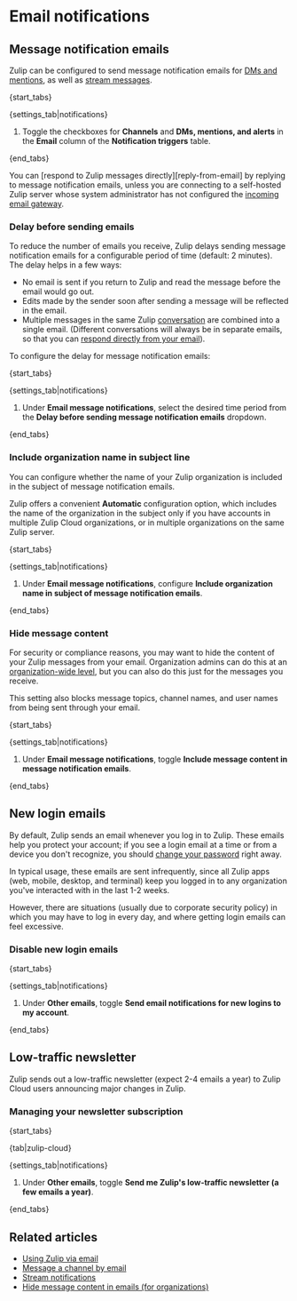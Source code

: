 # Email notifications

## Message notification emails

Zulip can be configured to send message notification emails for [DMs
and mentions](/help/dm-mention-alert-notifications), as well as
[stream messages](/help/stream-notifications).

{start_tabs}

{settings_tab|notifications}

1. Toggle the checkboxes for **Channels** and **DMs, mentions, and alerts**
   in the **Email** column of the **Notification triggers** table.

{end_tabs}

You can [respond to Zulip messages directly][reply-from-email] by
replying to message notification emails, unless you are connecting to
a self-hosted Zulip server whose system administrator has not
configured the [incoming email gateway][incoming-email-gateway].

[incoming-email-gateway]: https://zulip.readthedocs.io/en/stable/production/email-gateway.html

### Delay before sending emails

To reduce the number of emails you receive, Zulip
delays sending message notification emails for a configurable period
of time (default: 2 minutes).  The delay
helps in a few ways:

* No email is sent if you return to Zulip and read the message before
  the email would go out.
* Edits made by the sender soon after sending a message will be
  reflected in the email.
* Multiple messages in the same Zulip [conversation](/help/reading-conversations)
  are combined into a single email. (Different conversations will always be in
  separate emails, so that you can [respond directly from your
  email](/help/using-zulip-via-email)).

To configure the delay for message notification emails:

{start_tabs}

{settings_tab|notifications}

1. Under **Email message notifications**, select the desired time period from the
   **Delay before sending message notification emails** dropdown.

{end_tabs}


### Include organization name in subject line

You can configure whether the name of your Zulip organization is included in the
subject of message notification emails.

Zulip offers a convenient **Automatic** configuration option, which includes the
name of the organization in the subject only if you have accounts in multiple
Zulip Cloud organizations, or in multiple organizations on the same Zulip server.

{start_tabs}

{settings_tab|notifications}

1. Under **Email message notifications**, configure
   **Include organization name in subject of message notification emails**.

{end_tabs}

### Hide message content

For security or compliance reasons, you may want to hide the content of your
Zulip messages from your email. Organization admins can do this at an
[organization-wide level](/help/hide-message-content-in-emails), but you can
also do this just for the messages you receive.

This setting also blocks message topics, channel names, and user names from
being sent through your email.

{start_tabs}

{settings_tab|notifications}

1. Under **Email message notifications**, toggle
   **Include message content in message notification emails**.

{end_tabs}

## New login emails

By default, Zulip sends an email whenever you log in to Zulip. These emails
help you protect your account; if you see a login email at a time or from a
device you don't recognize, you should
[change your password](/help/change-your-password) right away.

In typical usage, these emails are sent infrequently, since all Zulip apps
(web, mobile, desktop, and terminal) keep you logged in to any organization
you've interacted with in the last 1-2 weeks.

However, there are situations (usually due to corporate security policy) in
which you may have to log in every day, and where getting login emails can
feel excessive.

### Disable new login emails

{start_tabs}

{settings_tab|notifications}

1. Under **Other emails**, toggle
   **Send email notifications for new logins to my account**.

{end_tabs}

## Low-traffic newsletter

Zulip sends out a low-traffic newsletter (expect 2-4 emails a year)
to Zulip Cloud users announcing major changes in Zulip.

### Managing your newsletter subscription

{start_tabs}

{tab|zulip-cloud}

{settings_tab|notifications}

1. Under **Other emails**, toggle
   **Send me Zulip's low-traffic newsletter (a few emails a year)**.

{end_tabs}

## Related articles

* [Using Zulip via email](/help/using-zulip-via-email)
* [Message a channel by email](/help/message-a-channel-by-email)
* [Stream notifications](/help/stream-notifications)
* [Hide message content in emails (for organizations)](/help/hide-message-content-in-emails)
